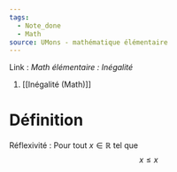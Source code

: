 ```yaml
---
tags:
  - Note_done
  - Math
source: UMons - mathématique élémentaire
---
```

Link : 
_Math élémentaire : Inégalité_
1. [[Inégalité (Math)]]

# Définition
Réflexivité : Pour tout $x ∈ ℝ$ tel que $$x ≤ x$$
